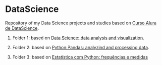 # DataScience
Repository of my Data Science projects and studies based on [Curso Alura de DataScience](https://cursos.alura.com.br/formacao-data-science).

1. Folder 1: based on [Data Science: data analysis and visualization](https://cursos.alura.com.br/course/data-science-primeiros-passos).

2. Folder 2: based on [Python Pandas: analyzind and processing data](https://cursos.alura.com.br/course/introducao-python-pandas).

3. Folder 3: based on [Estatística com Python: frequências e medidas](https://cursos.alura.com.br/course/estatistica-distribuicoes-e-medidas)
